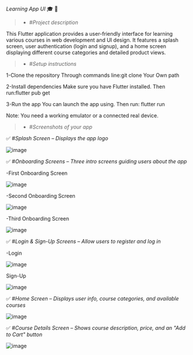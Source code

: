 *Learning App UI* 🎓 📱
> - #*Project description*  

This Flutter application provides a user-friendly interface for learning various courses in web development and UI design. It features a splash screen, user authentication (login and signup), and a home screen displaying different course categories and detailed product views.

> - #*Setup instructions*

1-Clone the repository Through commands line:git clone Your Own path

2-Install dependencies Make sure you have Flutter installed. Then run:flutter pub get

3-Run the app You can launch the app using. Then run: flutter run

Note: You need a working emulator or a connected real device.


> - #*Screenshots of your app*

✅ #*Splash Screen – Displays the app logo*

![image](https://github.com/user-attachments/assets/37972230-f72e-4973-9166-ca5428d2779a)


✅ #*Onboarding Screens – Three intro screens guiding users about the app*

-First Onboarding Screen


![image](https://github.com/user-attachments/assets/7ba3215e-e8eb-4be5-a84e-a40db748f3e7)


-Second Onboarding Screen


![image](https://github.com/user-attachments/assets/c44c6c4d-d367-405b-8743-eab2e8cea2fb)


-Third Onboarding Screen


![image](https://github.com/user-attachments/assets/8ae09883-32f9-419b-a365-6b71d1d30e3e)



✅ #*Login & Sign-Up Screens – Allow users to register and log in*

-Login


![image](https://github.com/user-attachments/assets/6a821e4e-8f7f-45d5-877e-861ef33945cd)


Sign-Up


![image](https://github.com/user-attachments/assets/5c8bff88-f717-40ab-8df7-699f4fdca357)


✅ #*Home Screen – Displays user info, course categories, and available courses*


![image](https://github.com/user-attachments/assets/e7d4bbc0-aac3-4083-accb-4821feae5882)


✅ #*Course Details Screen – Shows course description, price, and an "Add to Cart" button*


![image](https://github.com/user-attachments/assets/ed020aa5-e0d1-48a2-97a3-b05a29f4bc50)


